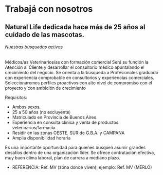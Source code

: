 # Trabajá con nosotros

## Natural Life dedicada hace más de 25 años al cuidado de las mascotas.

###### Nuestras búsquedas activas

Médicos/as Veterinarios/as con formación comercial
Será su función la Atención al Cliente y desarrollar el consultorio médico apuntalando el crecimiento del negocio. Se orienta a la búsqueda a Profesionales graduado con experiencia comprobable en consultorios y experiencias comerciales. Seleccionaremos perfiles proactivos con alto nivel de compromiso con el proyecto y con ambición de crecimiento

Requisitos:

- Ambos sexos.
- 25 a 50 años (no excluyente)
- Matriculado en Provincia de Buenos Aires
- Experiencia en consulta clínica y venta de productos veterinarios/farmacia.
- Residir en las zonas OESTE, SUR de G.B.A. y CAMPANA
- Amplia disponibilidad horaria

Es una importante oportunidad para quienes busquen asumir grandes desafíos dentro de una organización líder. Se ofrece contratación efectiva, muy buen clima laboral, plan de carrera a mediano plazo.

- REFERENCIA: Ref. MV  (zona donde viven), ejemplo: Ref. MV (MERLO)